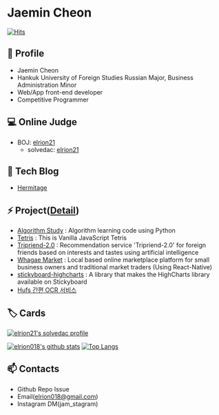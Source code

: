 # Jaemin Cheon

[![Hits](https://hits.seeyoufarm.com/api/count/incr/badge.svg?url=https%3A%2F%2Fgithub.com%2Felrion018&count_bg=%2379C83D&title_bg=%23555555&icon=&icon_color=%23E7E7E7&title=hits&edge_flat=false)](https://hits.seeyoufarm.com)

## 👋 Profile

* Jaemin Cheon
* Hankuk University of Foreign Studies Russian Major, Business Administration Minor
* Web/App front-end developer
* Competitive Programmer

## 💻 Online Judge

* BOJ: [elrion21](http://icpc.me/elrion21)
  * solvedac: [elrion21](https://solved.ac/profile/elrion21)

## 📜 Tech Blog

* [Hermitage](https://elrion018.tistory.com/)

## ⚡ Project([Detail](https://github.com/elrion018/portfolio))

* [Algorithm Study](https://github.com/elrion018/CS_study) : Algorithm learning code using Python
* [Tetris](https://github.com/elrion018/Tetris) : This is Vanilla JavaScript Tetris
* [Tripriend-2.0](https://play.google.com/store/apps/details?id=application.example.com.tripriend_client&hl=ko) : Recommendation service 'Tripriend-2.0' for foreign friends based on interests and tastes using artificial intelligence
* [Whagae Market](https://github.com/Decorona/whagae-market-frontend_) : Local based online marketplace platform for small business owners and traditional market traders (Using React-Native)
* [stickyboard-highcharts](https://github.com/soaple/stickyboard-highcharts) : A library that makes the HighCharts library available on Stickyboard
* [Hufs 간편 OCR 서비스](https://hufsocr.netlify.app/)

## 🏷️ Cards

[![elrion21's solvedac profile](http://mazassumnida.wtf/api/v2/generate_badge?boj=elrion21)](https://solved.ac/profile/elrion21)

[![elrion018's github stats](https://github-readme-stats.vercel.app/api?username=elrion018&show_icons=true&hide_border=true)](https://github.com/elrion018) [![Top Langs](https://github-readme-stats.vercel.app/api/top-langs/?username=elrion018&layout=compact)](https://github.com/elrion018)

## 📫 Contacts

* Github Repo Issue
* Email(elrion018@gmail.com)
* Instagram DM(jam_stagram)

<!--
**elrion018/elrion018** is a ✨ _special_ ✨ repository because its `README.md` (this file) appears on your GitHub profile.

Here are some ideas to get you started:

- 🔭 I’m currently working on ...
- 🌱 I’m currently learning ...
- 👯 I’m looking to collaborate on ...
- 🤔 I’m looking for help with ...
- 💬 Ask me about ...
- 📫 How to reach me: ...
- 😄 Pronouns: ...
- ⚡ Fun fact: ...
-->

